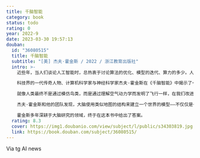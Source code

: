 ```yaml
---
title: 千脑智能
category: book
status: todo
rating: 0
year: 2022-9
date: 2023-03-30 19:57:13
douban:
  id: "36080515"
  title: 千脑智能
  subtitle: "[美] 杰夫·霍金斯 / 2022 / 浙江教育出版社"
  intro: >-
    近些年，当人们谈论人工智能时，总热衷于讨论算法的优化、模型的迭代、算力的多少。人们不断地在追求模型的深度、数据的规模和芯片的算力。海量参数的复杂网络仿佛就是人工智能的发展方向。然而，这就是真的智能吗？

    科技界的一代传奇人物、计算机科学家与神经科学家杰夫·霍金斯在《千脑智能》中揭示了一种关于大脑和智能的理论——千脑智能理论，这将彻底改变我们对大脑和人工智能的未来的理解。

    就像人类最终不是通过模仿鸟类，而是通过理解空气动力学而发明了飞行一样，在我们改进机器和深度学习的同时，我们需要首先了解大脑是如何工作的。

    杰夫·霍金斯和他的团队发现，大脑使用类似地图的结构来建立一个世界的模型——不仅仅是一个模型，而是成千上万个我们所知道的一切的模型，也就是千脑智能理论。这一发现为创造机器智能提供了清晰的路线图。

    霍金斯多年深耕于大脑研究的领域，终于在这本书中给出了答案。
  rating: 8.3
  cover: https://img1.doubanio.com/view/subject/l/public/s34303819.jpg
  link: https://book.douban.com/subject/36080515/
---
```


Via tg AI news 
